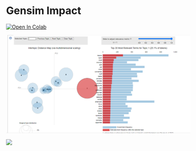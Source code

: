 # Gensim Impact



[![Open In Colab](https://colab.research.google.com/assets/colab-badge.svg)](https://colab.research.google.com/github/GoldenCorgi/gensim-impact/blob/main/Gensim-Impact.ipynb)

![](genshin.png)


![](https://i.imgflip.com/580g7e.jpg)
